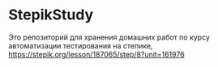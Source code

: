 # StepikStudy
Это репозиторий для хранения домашних работ по курсу автоматизации тестирования на степике, https://stepik.org/lesson/187065/step/8?unit=161976 
